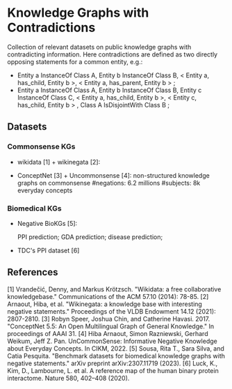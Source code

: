 # Knowledge Graphs with Contradictions

Collection of relevant datasets on public knowledge graphs with contradicting information.
Here contradictions are defined as two directly opposing statements for a common entity, e.g.:
- Entity a InstanceOf Class A, Entity b InstanceOf Class B,  < Entity a, has_child, Entity b >,  < Entity a, has_parent, Entity b > ;
- Entity a InstanceOf Class A, Entity b InstanceOf Class B, Entity c InstanceOf Class C,  < Entity a, has_child, Entity b >,  < Entity c, has_child, Entity b > , Class A IsDisjointWith Class B ;


## Datasets

### Commonsense KGs
- wikidata [1] + wikinegata [2]:

- ConceptNet [3] + Uncommonsense [4]: non-structured knowledge graphs on commonsense
#negations: 6.2 millions
#subjects: 8k everyday concepts


### Biomedical KGs
- Negative BioKGs [5]:

    PPI prediction;
    GDA prediction;
    disease prediction;

- TDC's PPI dataset [6]

  

## References
[1] Vrandečić, Denny, and Markus Krötzsch. "Wikidata: a free collaborative knowledgebase." Communications of the ACM 57.10 (2014): 78-85.
[2] Arnaout, Hiba, et al. "Wikinegata: a knowledge base with interesting negative statements." Proceedings of the VLDB Endowment 14.12 (2021): 2807-2810.
[3] Robyn Speer, Joshua Chin, and Catherine Havasi. 2017. "ConceptNet 5.5: An Open Multilingual Graph of General Knowledge." In proceedings of AAAI 31.
[4] Hiba Arnaout, Simon Razniewski, Gerhard Weikum, Jeff Z. Pan. UnCommonSense: Informative Negative Knowledge about Everyday Concepts. In CIKM, 2022.
[5] Sousa, Rita T., Sara Silva, and Catia Pesquita. "Benchmark datasets for biomedical knowledge graphs with negative statements." arXiv preprint arXiv:2307.11719 (2023).
[6] Luck, K., Kim, D., Lambourne, L. et al. A reference map of the human binary protein interactome. Nature 580, 402–408 (2020).
